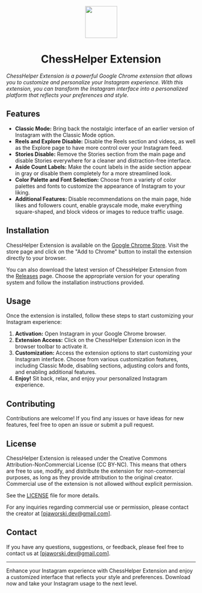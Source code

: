 <p align="center">
  <img src="https://raw.githubusercontent.com/gerwld/ChessHelper-extension/460039c042bdd0a7d1ad9d686291a869c44ed702/chrome/assets/img/logo.svg" width="85" height="85"/>
</p>

<h1 align="center">ChessHelper Extension</h1>

_ChessHelper Extension is a powerful Google Chrome extension that allows you to customize and personalize your Instagram experience. With this extension, you can transform the Instagram interface into a personalized platform that reflects your preferences and style._

## Features

- **Classic Mode:** Bring back the nostalgic interface of an earlier version of Instagram with the Classic Mode option.
- **Reels and Explore Disable:** Disable the Reels section and videos, as well as the Explore page to have more control over your Instagram feed.
- **Stories Disable:** Remove the Stories section from the main page and disable Stories everywhere for a cleaner and distraction-free interface.
- **Aside Count Labels:** Make the count labels in the aside section appear in gray or disable them completely for a more streamlined look.
- **Color Palette and Font Selection:** Choose from a variety of color palettes and fonts to customize the appearance of Instagram to your liking.
- **Additional Features:** Disable recommendations on the main page, hide likes and followers count, enable grayscale mode, make everything square-shaped, and block videos or images to reduce traffic usage.

## Installation

ChessHelper Extension is available on the [Google Chrome Store](https://chrome.google.com/webstore/detail/ChessHelper-extension/example-link). Visit the store page and click on the "Add to Chrome" button to install the extension directly to your browser.

You can also download the latest version of ChessHelper Extension from the [Releases](https://github.com/username/repo/releases) page. Choose the appropriate version for your operating system and follow the installation instructions provided.

## Usage

Once the extension is installed, follow these steps to start customizing your Instagram experience:

1. **Activation:** Open Instagram in your Google Chrome browser.
2. **Extension Access:** Click on the ChessHelper Extension icon in the browser toolbar to activate it.
3. **Customization:** Access the extension options to start customizing your Instagram interface. Choose from various customization features, including Classic Mode, disabling sections, adjusting colors and fonts, and enabling additional features.
4. **Enjoy!** Sit back, relax, and enjoy your personalized Instagram experience.

## Contributing

Contributions are welcome! If you find any issues or have ideas for new features, feel free to open an issue or submit a pull request.

## License

ChessHelper Extension is released under the Creative Commons Attribution-NonCommercial License (CC BY-NC). This means that others are free to use, modify, and distribute the extension for non-commercial purposes, as long as they provide attribution to the original creator. Commercial use of the extension is not allowed without explicit permission.

See the [LICENSE](LICENSE) file for more details.

For any inquiries regarding commercial use or permission, please contact the creator at [pjaworski.dev@gmail.com].

## Contact

If you have any questions, suggestions, or feedback, please feel free to contact us at [pjaworski.dev@gmail.com].

---

Enhance your Instagram experience with ChessHelper Extension and enjoy a customized interface that reflects your style and preferences. Download now and take your Instagram usage to the next level.
